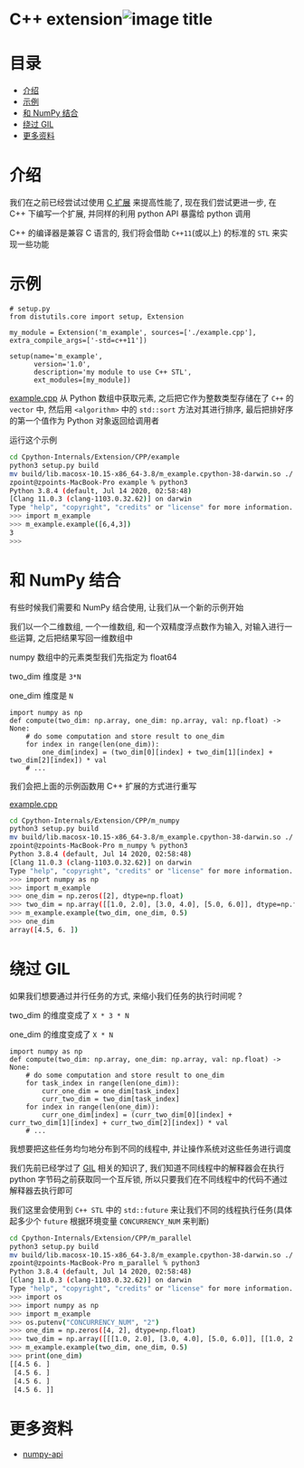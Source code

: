 # C++ extension![image title](http://www.zpoint.xyz:8080/count/tag.svg?url=github%2FCPython-Internals/cpp_ext)

# 目录

* [介绍](#介绍)
* [示例](#示例)
* [和 NumPy 结合](#和-NumPy-结合)
* [绕过 GIL](#绕过-GIL)
* [更多资料](#更多资料)

# 介绍

我们在之前已经尝试过使用 [C 扩展](https://github.com/zpoint/CPython-Internals/blob/master/Extension/C/c_cn.md) 来提高性能了, 现在我们尝试更进一步, 在 C++ 下编写一个扩展, 并同样的利用 python API 暴露给 python 调用

C++ 的编译器是兼容 C 语言的, 我们将会借助 `C++11`(或以上) 的标准的 `STL` 来实现一些功能

# 示例

```python3
# setup.py
from distutils.core import setup, Extension

my_module = Extension('m_example', sources=['./example.cpp'], extra_compile_args=['-std=c++11'])

setup(name='m_example',
      version='1.0',
      description='my module to use C++ STL',
      ext_modules=[my_module])
```

[example.cpp](https://github.com/zpoint/CPython-Internals/blob/master/Extension/CPP/example/example.cpp) 从 Python 数组中获取元素, 之后把它作为整数类型存储在了 `C++` 的 `vector` 中, 然后用 `<algorithm>` 中的 `std::sort` 方法对其进行排序, 最后把排好序的第一个值作为 Python 对象返回给调用者

运行这个示例

```bash
cd Cpython-Internals/Extension/CPP/example
python3 setup.py build
mv build/lib.macosx-10.15-x86_64-3.8/m_example.cpython-38-darwin.so ./
zpoint@zpoints-MacBook-Pro example % python3
Python 3.8.4 (default, Jul 14 2020, 02:58:48)
[Clang 11.0.3 (clang-1103.0.32.62)] on darwin
Type "help", "copyright", "credits" or "license" for more information.
>>> import m_example
>>> m_example.example([6,4,3])
3
>>>
```

# 和 NumPy 结合

有些时候我们需要和 NumPy 结合使用, 让我们从一个新的示例开始

我们以一个二维数组, 一个一维数组, 和一个双精度浮点数作为输入, 对输入进行一些运算, 之后把结果写回一维数组中

numpy 数组中的元素类型我们先指定为 float64

two_dim 维度是 `3*N`

one_dim 维度是 `N`

```python3
import numpy as np
def compute(two_dim: np.array, one_dim: np.array, val: np.float) -> None:
	# do some computation and store result to one_dim
	for index in range(len(one_dim)):
		one_dim[index] = (two_dim[0][index] + two_dim[1][index] + two_dim[2][index]) * val 
	# ...
```

我们会把上面的示例函数用 C++ 扩展的方式进行重写

[example.cpp](https://github.com/zpoint/CPython-Internals/blob/master/Extension/CPP/m_numpy/example.cpp)

```bash
cd Cpython-Internals/Extension/CPP/m_numpy
python3 setup.py build
mv build/lib.macosx-10.15-x86_64-3.8/m_example.cpython-38-darwin.so ./
zpoint@zpoints-MacBook-Pro m_numpy % python3
Python 3.8.4 (default, Jul 14 2020, 02:58:48) 
[Clang 11.0.3 (clang-1103.0.32.62)] on darwin
Type "help", "copyright", "credits" or "license" for more information.
>>> import numpy as np
>>> import m_example
>>> one_dim = np.zeros([2], dtype=np.float)
>>> two_dim = np.array([[1.0, 2.0], [3.0, 4.0], [5.0, 6.0]], dtype=np.float)
>>> m_example.example(two_dim, one_dim, 0.5)
>>> one_dim
array([4.5, 6. ])
```

# 绕过 GIL

如果我们想要通过并行任务的方式, 来缩小我们任务的执行时间呢 ?

two_dim 的维度变成了 `X * 3 * N`

one_dim 的维度变成了 `X * N`

```python3
import numpy as np
def compute(two_dim: np.array, one_dim: np.array, val: np.float) -> None:
	# do some computation and store result to one_dim
	for task_index in range(len(one_dim)):
		curr_one_dim = one_dim[task_index]
		curr_two_dim = two_dim[task_index]
	for index in range(len(one_dim)):
		curr_one_dim[index] = (curr_two_dim[0][index] + curr_two_dim[1][index] + curr_two_dim[2][index]) * val
	# ...
```

我想要把这些任务均匀地分布到不同的线程中, 并让操作系统对这些任务进行调度

我们先前已经学过了 [GIL](https://github.com/zpoint/CPython-Internals/blob/master/Interpreter/gil/gil_cn.md) 相关的知识了, 我们知道不同线程中的解释器会在执行 python 字节码之前获取同一个互斥锁, 所以只要我们在不同线程中的代码不通过解释器去执行即可

我们这里会使用到 `C++ STL` 中的 `std::future` 来让我们不同的线程执行任务(具体起多少个 `future` 根据环境变量 `CONCURRENCY_NUM` 来判断)

```bash
cd Cpython-Internals/Extension/CPP/m_parallel
python3 setup.py build
mv build/lib.macosx-10.15-x86_64-3.8/m_example.cpython-38-darwin.so ./
zpoint@zpoints-MacBook-Pro m_parallel % python3
Python 3.8.4 (default, Jul 14 2020, 02:58:48) 
[Clang 11.0.3 (clang-1103.0.32.62)] on darwin
Type "help", "copyright", "credits" or "license" for more information.
>>> import os
>>> import numpy as np
>>> import m_example
>>> os.putenv("CONCURRENCY_NUM", "2")
>>> one_dim = np.zeros([4, 2], dtype=np.float)
>>> two_dim = np.array([[[1.0, 2.0], [3.0, 4.0], [5.0, 6.0]], [[1.0, 2.0], [3.0, 4.0], [5.0, 6.0]], [[1.0, 2.0], [3.0, 4.0], [5.0, 6.0]], [[1.0, 2.0], [3.0, 4.0], [5.0, 6.0]]], dtype=np.float)
>>> m_example.example(two_dim, one_dim, 0.5)
>>> print(one_dim)
[[4.5 6. ]
 [4.5 6. ]
 [4.5 6. ]
 [4.5 6. ]]
```


# 更多资料

* [numpy-api](https://numpy.org/doc/stable/reference/c-api/array.html?highlight=array%20api)
